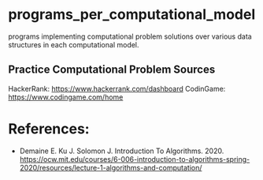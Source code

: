 # programs_per_computational_model
programs implementing computational problem solutions over various data structures in each computational model.

## Practice Computational Problem Sources  
HackerRank: https://www.hackerrank.com/dashboard
CodinGame: https://www.codingame.com/home


# References:
* Demaine E. Ku J. Solomon J. Introduction To Algorithms. 2020. https://ocw.mit.edu/courses/6-006-introduction-to-algorithms-spring-2020/resources/lecture-1-algorithms-and-computation/